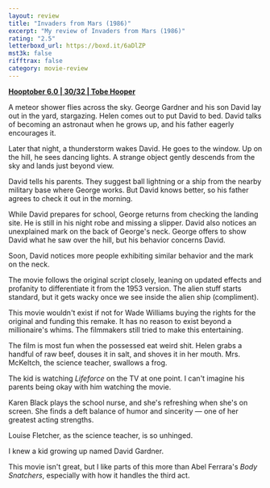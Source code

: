 ```yaml
---
layout: review
title: "Invaders from Mars (1986)"
excerpt: "My review of Invaders from Mars (1986)"
rating: "2.5"
letterboxd_url: https://boxd.it/6aDlZP
mst3k: false
rifftrax: false
category: movie-review
---
```


<b><a href="https://boxd.it/pPVYg/detail">Hooptober 6.0 | 30/32 | Tobe Hooper</a></b>

A meteor shower flies across the sky. George Gardner and his son David lay out in the yard, stargazing. Helen comes out to put David to bed. David talks of becoming an astronaut when he grows up, and his father eagerly encourages it.

Later that night, a thunderstorm wakes David. He goes to the window. Up on the hill, he sees dancing lights. A strange object gently descends from the sky and lands just beyond view.

David tells his parents. They suggest ball lightning or a ship from the nearby military base where George works. But David knows better, so his father agrees to check it out in the morning.

While David prepares for school, George returns from checking the landing site. He is still in his night robe and missing a slipper. David also notices an unexplained mark on the back of George's neck. George offers to show David what he saw over the hill, but his behavior concerns David.

Soon, David notices more people exhibiting similar behavior and the mark on the neck.

The movie follows the original script closely, leaning on updated effects and profanity to differentiate it from the 1953 version. The alien stuff starts standard, but it gets wacky once we see inside the alien ship (compliment).

This movie wouldn't exist if not for Wade Williams buying the rights for the original and funding this remake. It has no reason to exist beyond a millionaire's whims. The filmmakers still tried to make this entertaining.

The film is most fun when the possessed eat weird shit. Helen grabs a handful of raw beef, douses it in salt, and shoves it in her mouth. Mrs. McKeltch, the science teacher, swallows a frog.

The kid is watching <i>Lifeforce</i> on the TV at one point. I can't imagine his parents being okay with him watching the movie.

Karen Black plays the school nurse, and she's refreshing when she's on screen. She finds a deft balance of humor and sincerity — one of her greatest acting strengths.

Louise Fletcher, as the science teacher, is so unhinged.

I knew a kid growing up named David Gardner.

This movie isn't great, but I like parts of this more than Abel Ferrara's <i>Body Snatchers</i>, especially with how it handles the third act.
